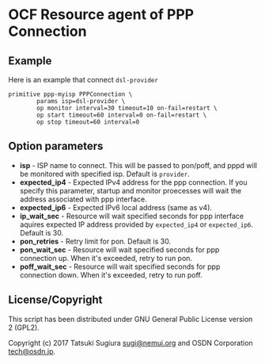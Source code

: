 # OCF Resource agent of PPP Connection

## Example

Here is an example that connect `dsl-provider`

```
primitive ppp-myisp PPPConnection \
        params isp=dsl-provider \
        op monitor interval=30 timeout=10 on-fail=restart \
        op start timeout=60 interval=0 on-fail=restart \
        op stop timeout=60 interval=0
```

## Option parameters

* **isp** - ISP name to connect. This will be passed to pon/poff, and pppd will be monitored with specified isp. Default is `provider`.
* **expected_ip4** - Expected IPv4 address for the ppp connection. If you specify this parameter, startup and monitor proecesses will wait the address associated with ppp interface.
* **expected_ip6** - Expected IPv6 local address (same as v4).
* **ip_wait_sec** - Resource will wait specified seconds for ppp interface aquires expected IP address provided by `expected_ip4` or `expected_ip6`. Default is 30.
* **pon_retries** - Retry limit for pon. Default is 30.
* **pon_wait_sec** - Resource will wait specified seconds for ppp connection up. When it's exceeded, retry to run pon.
* **poff_wait_sec** - Resource will wait specified seconds for ppp connection down. When it's exceeded, retry to run poff.

## License/Copyright

This script has been distributed under GNU General Public License version 2 (GPL2).

Copyright (c) 2017 Tatsuki Sugiura <sugi@nemui.org> and OSDN Corporation <tech@osdn.jp>.


